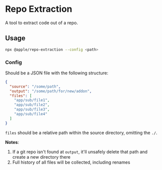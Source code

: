 # Repo Extraction

A tool to extract code out of a repo.

## Usage

```bash
npx @apple/repo-extraction --config <path>
```

### Config

Should be a JSON file with the following structure:

```json
{
  "source": "/some/path",
  "output": "/some/path/for/new/addon",
  "files": [
    "app/sub/file1",
    "app/sub/file2",
    "app/sub/file3",
    "app/sub/file4"
  ]
}
```

`files` should be a relative path within the source directory, omitting the `./`.

**Notes**:

1. If a git repo isn't found at `output`, it'll unsafely delete that path and create a new directory there
1. Full history of all files will be collected, including renames

